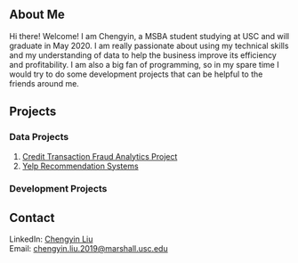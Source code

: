 <!-- Google Tag Manager -->
<script>(function(w,d,s,l,i){w[l]=w[l]||[];w[l].push({'gtm.start':
new Date().getTime(),event:'gtm.js'});var f=d.getElementsByTagName(s)[0],
j=d.createElement(s),dl=l!='dataLayer'?'&l='+l:'';j.async=true;j.src=
'https://www.googletagmanager.com/gtm.js?id='+i+dl;f.parentNode.insertBefore(j,f);
})(window,document,'script','dataLayer','GTM-N7LWTJX');</script>
<!-- End Google Tag Manager -->

## About Me

Hi there! Welcome! I am Chengyin, a MSBA student studying at USC and will graduate in May 2020. I am really passionate about using my technical skills and my understanding of data to help the business improve its efficiency and profitability. I am also a big fan of programming, so in my spare time I would try to do some development projects that can be helpful to the friends around me. 

## Projects

### Data Projects</br>
1. [Credit Transaction Fraud Analytics Project](https://github.com/lynkeib/WebProjects/tree/master/Credit%20Card%20Fraud%20Detection)
2. [Yelp Recommendation Systems](https://github.com/lynkeib/WebProjects/tree/master/Recommendation%20System)

### Development Projects

## Contact

LinkedIn: [Chengyin Liu](www.linkedin.com/in/chengyinliu458)</br>
Email: [chengyin.liu.2019@marshall.usc.edu](chengyin.liu.2019@marshall.usc.edu)

